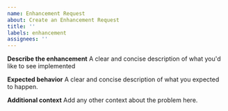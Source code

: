 ```yaml
---
name: Enhancement Request
about: Create an Enhancement Request
title: ''
labels: enhancement
assignees: ''
---
```


**Describe the enhancement**
A clear and concise description of what you'd like to see implemented

**Expected behavior**
A clear and concise description of what you expected to happen.

**Additional context**
Add any other context about the problem here.
